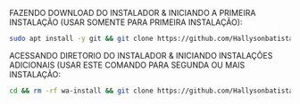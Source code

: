 FAZENDO DOWNLOAD DO INSTALADOR & INICIANDO A PRIMEIRA INSTALAÇÃO (USAR SOMENTE PARA PRIMEIRA INSTALAÇÃO):

```bash
sudo apt install -y git && git clone https://github.com/Hallysonbatista/whaticket_instal.git wa-install && sudo chmod -R 777 wa-install && cd wa-install && sudo ./install_primaria
```

ACESSANDO DIRETORIO DO INSTALADOR & INICIANDO INSTALAÇÕES ADICIONAIS (USAR ESTE COMANDO PARA SEGUNDA OU MAIS INSTALAÇÃO:
```bash
cd && rm -rf wa-install && git clone https://github.com/Hallysonbatista/whaticket_instal.git wa-install && sudo chmod -R 777 ./wa-install && cd ./wa-install && sudo ./install_instancia
```

